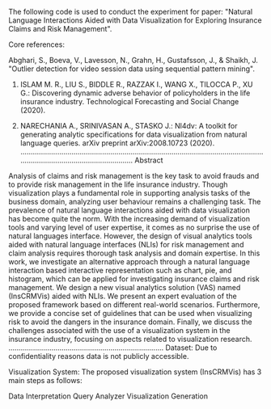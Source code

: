The following code is used to conduct the experiment for paper: "Natural Language Interactions Aided with Data Visualization for Exploring Insurance Claims and Risk Management".

Core references:

Abghari, S., Boeva, V., Lavesson, N., Grahn, H., Gustafsson, J., & Shaikh, J. "Outlier detection for video session data using sequential pattern mining". 

1. ISLAM M. R., LIU S., BIDDLE R., RAZZAK I., WANG X., TILOCCA P., XU G.: Discovering dynamic adverse behavior of policyholders in the life insurance industry. Technological Forecasting and Social Change (2020).

2. NARECHANIA A., SRINIVASAN A., STASKO J.: Nl4dv: A toolkit for generating analytic specifications for data visualization from natural language queries. arXiv preprint arXiv:2008.10723 (2020).
..............................................................................................................................................................................
Abstract

Analysis of claims and risk management is the key task to avoid frauds and to provide risk management in the life insurance industry. Though visualization plays a fundamental role in supporting analysis tasks of the business domain, analyzing user behaviour remains a challenging task. The prevalence of natural language interactions aided with data visualization has become quite the norm. With the increasing demand of visualization tools and varying level of user expertise, it comes as no surprise the use of natural languages interface. However, the design of visual analytics tools aided with natural language interfaces (NLIs) for risk management and claim analysis requires thorough task analysis and domain expertise. In this work, we investigate an alternative approach through a natural language interaction based interactive representation such as chart, pie, and histogram, which can be applied for investigating insurance claims and risk management. We design a new visual analytics solution (VAS) named (InsCRMVis) aided with NLIs. We present an expert evaluation of the proposed framework based on different real-world scenarios. Furthermore, we provide a concise set of guidelines that can be used when visualizing risk to avoid the dangers in the insurance domain. Finally, we discuss the challenges associated with the use of a visualization system in the insurance industry, focusing on aspects related to visualization research.
............................................................................
Dataset: Due to confidentiality reasons data is not publicly accessible.

Visualization System: The proposed visualization system (InsCRMVis) has 3 main steps as follows:

Data Interpretation
Query Analyzer
Visualization Generation


